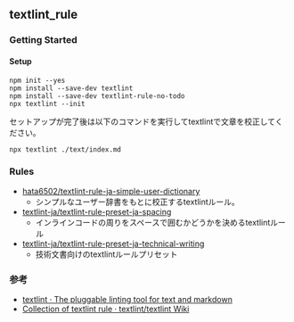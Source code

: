 ## textlint_rule

### Getting Started

#### Setup

```
npm init --yes
npm install --save-dev textlint
npm install --save-dev textlint-rule-no-todo
npx textlint --init
```

セットアップが完了後は以下のコマンドを実行してtextlintで文章を校正してください。

```
npx textlint ./text/index.md
```

### Rules

- [hata6502/textlint-rule-ja-simple-user-dictionary](https://github.com/hata6502/textlint-rule-ja-simple-user-dictionary)
  - シンプルなユーザー辞書をもとに校正するtextlintルール。
- [ textlint-ja/textlint-rule-preset-ja-spacing](https://github.com/textlint-ja/textlint-rule-preset-ja-spacing/tree/master/packages/textlint-rule-ja-space-around-code)
  - インラインコードの周りをスペースで囲むかどうかを決めるtextlintルール
- [textlint-ja/textlint-rule-preset-ja-technical-writing](https://github.com/textlint-ja/textlint-rule-preset-ja-technical-writing#%E3%83%AB%E3%83%BC%E3%83%AB%E4%B8%80%E8%A6%A7)
  - 技術文書向けのtextlintルールプリセット



### 参考

- [textlint · The pluggable linting tool for text and markdown](https://textlint.github.io/)
- [Collection of textlint rule · textlint/textlint Wiki](https://github.com/textlint/textlint/wiki/Collection-of-textlint-rule#rules-japanese)
